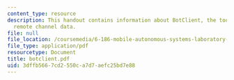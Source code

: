 ```yaml
---
content_type: resource
description: This handout contains information about BotClient, the tool for viewing
  remote channel data.
file: null
file_location: /coursemedia/6-186-mobile-autonomous-systems-laboratory-january-iap-2005/3dffb5667cd2550ca7d7aefc25bd7e88_botclient.pdf
file_type: application/pdf
resourcetype: Document
title: botclient.pdf
uid: 3dffb566-7cd2-550c-a7d7-aefc25bd7e88
---
```


